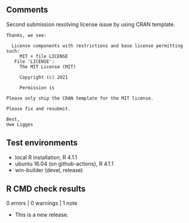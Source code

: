 ## Comments

Second submission resolving license issue by using CRAN template.

```
Thanks, we see:

  License components with restrictions and base license permitting such:
     MIT + file LICENSE
   File 'LICENSE':
     The MIT License (MIT)

     Copyright (c) 2021

     Permission is

Please only ship the CRAN template for the MIT license.

Please fix and resubmit.

Best,
Uwe Ligges
```

## Test environments
* local R installation, R 4.1.1
* ubuntu 16.04 (on github-actions), R 4.1.1
* win-builder (devel, release)

## R CMD check results

0 errors | 0 warnings | 1 note

* This is a new release.
